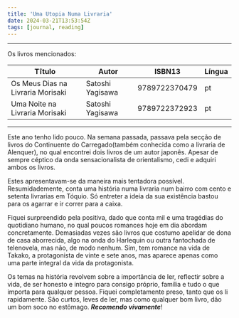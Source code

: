 ```yaml
---
title: 'Uma Utopia Numa Livraria'
date: 2024-03-21T13:53:54Z
tags: [journal, reading]
---
```


-----

Os livros mencionados:

| Tĩtulo                            | Autor            | ISBN13        | Língua |
|-----------------------------------|------------------|---------------|--------|
| Os Meus Dias na Livraria Morisaki | Satoshi Yagisawa | 9789722370479 | pt     |
| Uma Noite na Livraria Morisaki    | Satoshi Yagisawa | 9789722372923 | pt     |



-----

Este ano tenho lido pouco. Na semana passada, passava pela secção de
livros do Continuente do Carregado(também conhecida como a livraria de
Alenquer), no qual encontrei dois livros de um autor japonês. Apesar
de sempre céptico da onda sensacionalista de orientalismo,
cedi e adquiri ambos os livros.

Estes apresentavam-se da maneira mais tentadora
possível. Resumidademente, conta uma história numa livraria num bairro
com cento e setenta livrarias em Tóquio. Só entreter a ideia da sua existência
bastou para os agarrar e ir correr para a caixa.

Fiquei surpreendido pela positiva, dado que conta mil e uma tragédias
do quotidiano humano, no qual poucos romances hoje em dia abordam
concretamente. Demasiadas vezes são livros que costumo apelidar de
dona de casa aborrecida, algo na onda do Harlequin ou outra fantochada
de telenovela, mas não, de modo nenhum. Sim, tem romance na vida de
Takako, a protagonista de vinte e sete anos, mas aparece apenas como
uma parte integral da vida da protagonista.

Os temas na história revolvem sobre a importância de ler, reflectir
sobre a vida, de ser honesto e integro para consigo próprio, família e
tudo o que importa para qualquer pessoa.  Fiquei completamente preso,
tanto que os li rapidamente. São curtos, leves de ler, mas como
qualquer bom livro, dão um bom soco no estômago. ***Recomendo vivamente***! 
